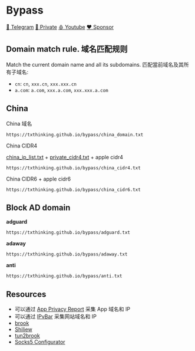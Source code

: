 # Bypass

[🤝 Telegram](https://t.me/brookgroup)
[💬 Private](https://join.txthinking.com)
[🩸 Youtube](https://www.youtube.com/txthinking)
[❤️ Sponsor](https://github.com/sponsors/txthinking)

## Domain match rule. 域名匹配规则

Match the current domain name and all its subdomains. 匹配當前域名及其所有子域名:

-   `cn`: `cn`, `xxx.cn`, `xxx.xxx.cn`
-   `a.com`: `a.com`, `xxx.a.com`, `xxx.xxx.a.com`

## China

China 域名

```
https://txthinking.github.io/bypass/china_domain.txt
```

China CIDR4

[china_ip_list.txt](https://github.com/17mon/china_ip_list) + [private_cidr4.txt](https://github.com/txthinking/bypass/blob/master/private_cidr4.txt) + apple cidr4

```
https://txthinking.github.io/bypass/china_cidr4.txt
```

China CIDR6 + apple cidr6

```
https://txthinking.github.io/bypass/china_cidr6.txt
```

## Block AD domain

**adguard**

```
https://txthinking.github.io/bypass/adguard.txt
```

**adaway**

```
https://txthinking.github.io/bypass/adaway.txt
```

**anti**

```
https://txthinking.github.io/bypass/anti.txt
```

## Resources

-   可以通过 [App Privacy Report](https://www.txthinking.com) 采集 App 域名和 IP
-   可以通过 [IPvBar](https://chrome.google.com/webstore/detail/ipvbar/copjmgogifdfjkaenpallapiidcpkjbm) 采集网站域名和 IP
-   [brook](https://github.com/txthinking/brook)
-   [Shiliew](https://www.shiliew.com)
-   [tun2brook](https://github.com/txthinking/tun2brook)
-   [Socks5 Configurator](https://chrome.google.com/webstore/detail/hnpgnjkeaobghpjjhaiemlahikgmnghb)
